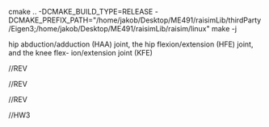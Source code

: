 cmake .. -DCMAKE_BUILD_TYPE=RELEASE -DCMAKE_PREFIX_PATH="/home/jakob/Desktop/ME491/raisimLib/thirdParty/Eigen3;/home/jakob/Desktop/ME491/raisimLib/raisim/linux"
make -j

 hip abduction/adduction (HAA) joint, the hip flexion/extension (HFE) joint, and the knee flex- ion/extension joint (KFE)


<!-- base link -->
<link name="base">

<!-- joint base HAA -->
<joint name="base_LH_HAA" type="fixed">
    <parent link="base"/>
    <child link="LH_HAA"/>
    <origin rpy="-2.61799387799 0 -3.14159265359" xyz="-0.2999 0.104 0.0"/>
</joint>

//REV
<!-- joint Drive output -->
<joint name="LH_HAA" type="revolute">
    <parent link="LH_HAA"/>
    <child link="LH_HIP"/>
    <origin rpy="0 0 0" xyz="0 0 0"/>
    <axis xyz="-1 0 0"/>
    <limit effort="80.0" lower="-0.72" upper="0.49" velocity="7.5"/>
    <dynamics damping="0.0" friction="0.0"/>
</joint>

<!-- joint HAA hip -->
<joint name="LH_HIP_LH_hip_fixed" type="fixed">
    <parent link="LH_HIP"/>
    <child link="LH_hip_fixed"/>
    <origin rpy="-2.61799387799 0 -3.14159265359" xyz="0 0 0"/>
</joint>

<!-- joint hip HFE -->
<joint name="LH_hip_fixed_LH_HFE" type="fixed">
    <parent link="LH_hip_fixed"/>
    <child link="LH_HFE"/>
    <origin rpy="0 0 1.57079632679" xyz="-0.0599 0.08381 0.0"/>
</joint>

//REV
<!-- joint Drive output -->
<joint name="LH_HFE" type="revolute">
    <parent link="LH_HFE"/>
    <child link="LH_THIGH"/>
    <origin rpy="0 0 0" xyz="0 0 0"/>
    <axis xyz="1 0 0"/>
    <limit effort="80.0" lower="-9.42477796077" upper="9.42477796077" velocity="7.5"/>
    <dynamics damping="0.0" friction="0.0"/>
</joint>

<!-- joint HFE thigh -->
<joint name="LH_THIGH_LH_thigh_fixed" type="fixed">
    <parent link="LH_THIGH"/>
    <child link="LH_thigh_fixed"/>
    <origin rpy="0 0 -1.57079632679" xyz="0 0 0"/>
</joint>

<!-- joint thigh KFE -->
<joint name="LH_thigh_fixed_LH_KFE" type="fixed">
    <parent link="LH_thigh_fixed"/>
    <child link="LH_KFE"/>
    <origin rpy="0 0 1.57079632679" xyz="-0.0 0.1003 -0.285"/>
</joint>

//REV
<!-- joint Drive output -->
<joint name="LH_KFE" type="revolute">
    <parent link="LH_KFE"/>
    <child link="LH_SHANK"/>
    <origin rpy="0 0 0" xyz="0 0 0"/>
    <axis xyz="1 0 0"/>
    <limit effort="80.0" lower="-9.42477796077" upper="9.42477796077" velocity="7.5"/>
    <dynamics damping="0.0" friction="0.0"/>
</joint>

<!-- joint KFE shank -->
<joint name="LH_shank_LH_shank_fixed" type="fixed">
    <parent link="LH_SHANK"/>
    <child link="LH_shank_fixed"/>
    <origin rpy="0 0 -1.57079632679" xyz="0 0 0"/>
</joint>

<!-- joint shank foot -->
<joint name="LH_shank_fixed_LH_FOOT" type="fixed">
    <parent link="LH_shank_fixed"/>
    <child link="LH_FOOT"/>
    <origin rpy="0 0 0" xyz="-0.08795 0.01305 -0.33797"/>
</joint>





//HW3

<robot name="anymal">
    <!-- Base link -->
    <link name="base">
    <!-- Fixed joint to add dummy inertia link -->
    <joint name="base_to_base_inertia" type="fixed">
        <parent link="base"/>
        <child link="base_inertia"/>
        <origin rpy="0 0 0" xyz="0 0 0"/>
    </joint>
    <!-- Dummy inertia link, because KDL cannot have inertia on the base link -->
    <link name="base_inertia">
        <inertial>
            <origin rpy="0 0 0" xyz="-0.018 -0.002 0.024"/>
            <mass value="6.222"/>
            <inertia ixx="0.017938806" ixy="0.00387963" ixz="0.001500772" iyy="0.370887745" iyz="6.8963e-05" izz="0.372497653"/>
        </inertial>
    </link>
    <!-- Fixed joint base topshell -->
    <joint name="base_top_shell" type="fixed">
        <parent link="base"/>
        <child link="top_shell"/>
        <origin rpy="0 0 0" xyz="0 0 0"/>
    </joint>
    <!-- Top shell link -->
    <link name="top_shell">
        <inertial>
            <origin rpy="0 0 0" xyz="-0.00777 -0.00013 0.06523"/>
            <mass value="0.534"/>
            <inertia ixx="0.00664789486" ixy="1.247923e-05" ixz="0.00053990097" iyy="0.02587392411" iyz="3.7614e-07" izz="0.03152303792"/>
        </inertial>
    </link>
    <!-- Fixed joint base topshell -->
    <joint name="base_bottom_shell" type="fixed">
        <parent link="base"/>
        <child link="bottom_shell"/>
        <origin rpy="0 0 0" xyz="0 0 0"/>
    </joint>
    <!-- Bottom shell link -->
    <link name="bottom_shell">
        <inertial>
            <origin rpy="0 0 0" xyz="-0.00333 1e-05 -0.07705"/>
            <mass value="1.15"/>
            <inertia ixx="0.00927353677" ixy="5.41222e-06" ixz="9.039821e-05" iyy="0.06134388239" iyz="2.3042e-07" izz="0.06853531465"/>
        </inertial>
    </link>
    <!-- Fixed joint base remote -->
    <joint name="base_remote" type="fixed">
        <parent link="base"/>
        <child link="remote"/>
        <origin rpy="0 0 0" xyz="0 0 0"/>
    </joint>
    <!-- Remote link -->
    <link name="remote">
        <inertial>
            <origin rpy="0 0 0" xyz="-0.171 0.002 0.096"/>
            <mass value="0.3262"/>
            <inertia ixx="0.000528486" ixy="4.547e-05" ixz="1.10327e-05" iyy="0.001165035" iyz="7.4e-07" izz="0.00124026"/>
        </inertial>
    </link>
    <!-- Fixed joint base handle -->
    <joint name="base_handle" type="fixed">
        <parent link="base"/>
        <child link="handle"/>
        <origin rpy="0 0 0" xyz="0 0 0"/>
    </joint>
    <!-- Handle link -->
    <link name="handle">
        <inertial>
            <origin rpy="0 0 0" xyz="0.37801 0.0 0.1372"/>
            <mass value="0.314"/>
            <inertia ixx="0.001525739" ixy="0.0" ixz="6.272e-05" iyy="0.00071584" iyz="1e-09" izz="0.001164779"/>
        </inertial>
    </link>
    <!-- Fixed joint base face -->
    <joint name="base_face_front" type="fixed">
        <parent link="base"/>
        <child link="face_front"/>
        <origin rpy="0 0 -0.0" xyz="0.4145 0 0"/>
    </joint>
    <!-- Shell link -->
    <link name="face_front">
        <inertial>
            <origin rpy="0 0 0" xyz="0.042 -0.001 0.004"/>
            <mass value="0.73"/>
            <inertia ixx="0.005238611" ixy="1.7609e-05" ixz="7.2167e-05" iyy="0.002643098" iyz="1.9548e-05" izz="0.004325938"/>
        </inertial>
    </link>
    <!-- Camera joint -->
    <!-- Is located between the two back screw holes at ground level. -->
    <joint name="face_front_to_depth_camera_front_camera" type="fixed">
        <parent link="face_front"/>
        <child link="depth_camera_front_camera"/>
        <origin rpy="0.0 0.523598775598 0" xyz="0.04715 0.0 -0.0292"/>
    </joint>
    <!-- Camera link -->
    <link name="depth_camera_front_camera">
        <inertial>
            <origin rpy="0 0 0" xyz="-0.021 -0.002 0.025"/>
            <mass value="0.16043"/>
            <inertia ixx="0.000637051" ixy="0.000484569" ixz="0.000424211" iyy="0.000929402" iyz="5.138e-06" izz="0.000484569"/>
        </inertial>
    </link>
    <!-- Camera parent joint -->
    <!-- Frame lies on the left ir camera according to any_realsense2_camera urdf. -->
    <joint name="depth_camera_front_camera_to_camera_parent" type="fixed">
        <parent link="depth_camera_front_camera"/>
        <child link="depth_camera_front_camera_parent"/>
        <origin rpy="0.0 0.0 0.0" xyz="0.0255 0.0175 0.0"/>
    </joint>
    <!-- Camera parent link -->
    <link name="depth_camera_front_camera_parent"/>
    <!-- Depth optical frame joint -->
    <joint name="depth_camera_front_camera_parent_to_depth_optical_frame" type="fixed">
        <parent link="depth_camera_front_camera_parent"/>
        <child link="depth_camera_front_depth_optical_frame"/>
        <origin rpy="-1.57079632679 0.0 -1.57079632679" xyz="0.0 0.0 0.0"/>
    </joint>
    <!-- Depth optical frame link -->
    <link name="depth_camera_front_depth_optical_frame"/>
    <!-- Camera color frame joint -->
    <joint name="depth_camera_front_camera_parent_to_color_frame" type="fixed">
        <parent link="depth_camera_front_camera_parent"/>
        <child link="depth_camera_front_color_frame"/>
        <origin rpy="0 0 0" xyz="0 0.015 0"/>
    </joint>
    <!-- Camera color frame link -->
    <link name="depth_camera_front_color_frame"/>
    <!-- Camera color optical joint -->
    <joint name="depth_camera_front_color_frame_to_color_optical_frame" type="fixed">
        <parent link="depth_camera_front_color_frame"/>
        <child link="depth_camera_front_color_optical_frame"/>
        <origin rpy="-1.57079632679 0.0 -1.57079632679" xyz="0.0 0.0 0.0"/>
    </joint>
    <!-- Camera color optical link -->
    <link name="depth_camera_front_color_optical_frame"/>
    <!-- Camera joint -->
    <!-- Is located in the center of the mounting points. -->
    <joint name="face_front_to_wide_angle_camera_front_camera" type="fixed">
        <parent link="face_front"/>
        <child link="wide_angle_camera_front_camera"/>
        <origin rpy="0 0 0" xyz="0.09850 0.0 0.01497"/>
    </joint>
    <!-- Camera link -->
    <link name="wide_angle_camera_front_camera">
        <inertial>
            <origin rpy="0 0 0" xyz="-0.053 -0.001 0.025"/>
            <mass value="0.287"/>
            <inertia ixx="0.000559232" ixy="1.6875e-05" ixz="0.000423761" iyy="0.000946504" iyz="1.3234e-07" izz="0.000493052"/>
        </inertial>
    </link>
    <!-- Camera parent joint -->
    <joint name="wide_angle_camera_front_camera_to_camera_parent" type="fixed">
        <parent link="wide_angle_camera_front_camera"/>
        <child link="wide_angle_camera_front_camera_parent"/>
        <origin rpy="-1.57079632679 0.0 -1.57079632679" xyz="0.0 0.0 0.0"/>
    </joint>
    <!-- Camera parent link -->
    <link name="wide_angle_camera_front_camera_parent"/>
    <!-- Fixed joint base face -->
    <joint name="base_face_rear" type="fixed">
        <parent link="base"/>
        <child link="face_rear"/>
        <origin rpy="0 0 3.14159265359" xyz="-0.4145 0 0"/>
    </joint>
    <!-- Shell link -->
    <link name="face_rear">
        <inertial>
            <origin rpy="0 0 0" xyz="0.042 -0.001 0.004"/>
            <mass value="0.73"/>
            <inertia ixx="0.005238611" ixy="1.7609e-05" ixz="7.2167e-05" iyy="0.002643098" iyz="1.9548e-05" izz="0.004325938"/>
        </inertial>
    </link>
    <!-- Camera joint -->
    <!-- Is located between the two back screw holes at ground level. -->
    <joint name="face_rear_to_depth_camera_rear_camera" type="fixed">
        <parent link="face_rear"/>
        <child link="depth_camera_rear_camera"/>
        <origin rpy="0.0 0.523598775598 0" xyz="0.04715 0.0 -0.0292"/>
    </joint>
    <!-- Camera link -->
    <link name="depth_camera_rear_camera">
        <inertial>
            <origin rpy="0 0 0" xyz="-0.021 -0.002 0.025"/>
            <mass value="0.16043"/>
            <inertia ixx="0.000637051" ixy="0.000484569" ixz="0.000424211" iyy="0.000929402" iyz="5.138e-06" izz="0.000484569"/>
        </inertial>
    </link>
    <!-- Camera parent joint -->
    <!-- Frame lies on the left ir camera according to any_realsense2_camera urdf. -->
    <joint name="depth_camera_rear_camera_to_camera_parent" type="fixed">
        <parent link="depth_camera_rear_camera"/>
        <child link="depth_camera_rear_camera_parent"/>
        <origin rpy="0.0 0.0 0.0" xyz="0.0255 0.0175 0.0"/>
    </joint>
    <!-- Camera parent link -->
    <link name="depth_camera_rear_camera_parent"/>
    <!-- Depth optical frame joint -->
    <joint name="depth_camera_rear_camera_parent_to_depth_optical_frame" type="fixed">
        <parent link="depth_camera_rear_camera_parent"/>
        <child link="depth_camera_rear_depth_optical_frame"/>
        <origin rpy="-1.57079632679 0.0 -1.57079632679" xyz="0.0 0.0 0.0"/>
    </joint>
    <!-- Depth optical frame link -->
    <link name="depth_camera_rear_depth_optical_frame"/>
    <!-- Camera color frame joint -->
    <joint name="depth_camera_rear_camera_parent_to_color_frame" type="fixed">
        <parent link="depth_camera_rear_camera_parent"/>
        <child link="depth_camera_rear_color_frame"/>
        <origin rpy="0 0 0" xyz="0 0.015 0"/>
    </joint>
    <!-- Camera color frame link -->
    <link name="depth_camera_rear_color_frame"/>
    <!-- Camera color optical joint -->
    <joint name="depth_camera_rear_color_frame_to_color_optical_frame" type="fixed">
        <parent link="depth_camera_rear_color_frame"/>
        <child link="depth_camera_rear_color_optical_frame"/>
        <origin rpy="-1.57079632679 0.0 -1.57079632679" xyz="0.0 0.0 0.0"/>
    </joint>
    <!-- Camera color optical link -->
    <link name="depth_camera_rear_color_optical_frame"/>
    <!-- Camera joint -->
    <!-- Is located in the center of the mounting points. -->
    <joint name="face_rear_to_wide_angle_camera_rear_camera" type="fixed">
        <parent link="face_rear"/>
        <child link="wide_angle_camera_rear_camera"/>
        <origin rpy="0 0 0" xyz="0.09850 0.0 0.01497"/>
    </joint>
    <!-- Camera link -->
    <link name="wide_angle_camera_rear_camera">
        <inertial>
            <origin rpy="0 0 0" xyz="-0.053 -0.001 0.025"/>
            <mass value="0.287"/>
            <inertia ixx="0.000559232" ixy="1.6875e-05" ixz="0.000423761" iyy="0.000946504" iyz="1.3234e-07" izz="0.000493052"/>
        </inertial>
    </link>
    <!-- Camera parent joint -->
    <joint name="wide_angle_camera_rear_camera_to_camera_parent" type="fixed">
        <parent link="wide_angle_camera_rear_camera"/>
        <child link="wide_angle_camera_rear_camera_parent"/>
        <origin rpy="-1.57079632679 0.0 -1.57079632679" xyz="0.0 0.0 0.0"/>
    </joint>
    <!-- Camera parent link -->
    <link name="wide_angle_camera_rear_camera_parent"/>
    <!-- Fixed joint base battery -->
    <joint name="base_battery" type="fixed">
        <parent link="base"/>
        <child link="battery"/>
        <origin rpy="0 0 0" xyz="0 0 0"/>
    </joint>
    <!-- Shell link -->
    <link name="battery">
        <inertial>
            <origin rpy="0 0 0" xyz="-0.00067 -0.00023 -0.03362"/>
            <mass value="5.53425"/>
            <inertia ixx="0.00749474794" ixy="0.00016686282" ixz="7.82763e-05" iyy="0.0722338913" iyz="1.42902e-06" izz="0.07482717535"/>
        </inertial>
    </link>
    <!-- Fixed joint to add docking  -->
    <joint name="base_to_docking_hatch_cover" type="fixed">
        <parent link="base"/>
        <child link="docking_hatch_cover"/>
        <origin rpy="0 0 0" xyz="0.343 0.0 -0.07"/>
    </joint>
    <!-- Hatch cover link -->
    <link name="docking_hatch_cover">
        <!--  TODO(fgiraldez): add visual    -->
        <inertial>
            <origin rpy="0 0 0" xyz="-0.003 0.0 0.005"/>
            <mass value="0.065"/>
            <inertia ixx="0.00063283" ixy="0.0" ixz="3.45e-07" iyy="0.00110971" iyz="0.0" izz="0.00171883"/>
        </inertial>
    </link>
    <link name="imu_link">
        <inertial>
            <mass value="0.01"/>
            <origin xyz="0 0 0"/>
            <inertia ixx="5.63333333333e-07" ixy="0.0" ixz="0.0" iyy="9.6e-07" iyz="0.0" izz="5.63333333333e-07"/>
        </inertial>
    </link>
    <joint name="imu_joint" type="fixed">
        <parent link="base"/>
        <child link="imu_link"/>
        <origin rpy="0.0 0.0 1.57079632679" xyz="0.2488 0.00835 0.04628"/>
    </joint>
    <!-- Camera joint -->
    <!-- Is located between the two back screw holes at ground level. -->
    <joint name="base_to_depth_camera_left_camera" type="fixed">
        <parent link="base"/>
        <child link="depth_camera_left_camera"/>
        <origin rpy="0.0 0.523598775598 1.57079632679" xyz="0.0 0.07646 0.02905"/>
    </joint>
    <!-- Camera link -->
    <link name="depth_camera_left_camera">
        <inertial>
            <origin rpy="0 0 0" xyz="-0.021 -0.002 0.025"/>
            <mass value="0.16043"/>
            <inertia ixx="0.000637051" ixy="0.000484569" ixz="0.000424211" iyy="0.000929402" iyz="5.138e-06" izz="0.000484569"/>
        </inertial>
    </link>
    <!-- Camera parent joint -->
    <!-- Frame lies on the left ir camera according to any_realsense2_camera urdf. -->
    <joint name="depth_camera_left_camera_to_camera_parent" type="fixed">
        <parent link="depth_camera_left_camera"/>
        <child link="depth_camera_left_camera_parent"/>
        <origin rpy="0.0 0.0 0.0" xyz="0.0255 0.0175 0.0"/>
    </joint>
    <!-- Camera parent link -->
    <link name="depth_camera_left_camera_parent"/>
    <!-- Depth optical frame joint -->
    <joint name="depth_camera_left_camera_parent_to_depth_optical_frame" type="fixed">
        <parent link="depth_camera_left_camera_parent"/>
        <child link="depth_camera_left_depth_optical_frame"/>
        <origin rpy="-1.57079632679 0.0 -1.57079632679" xyz="0.0 0.0 0.0"/>
    </joint>
    <!-- Depth optical frame link -->
    <link name="depth_camera_left_depth_optical_frame"/>
    <!-- Camera color frame joint -->
    <joint name="depth_camera_left_camera_parent_to_color_frame" type="fixed">
        <parent link="depth_camera_left_camera_parent"/>
        <child link="depth_camera_left_color_frame"/>
        <origin rpy="0 0 0" xyz="0 0.015 0"/>
    </joint>
    <!-- Camera color frame link -->
    <link name="depth_camera_left_color_frame"/>
    <!-- Camera color optical joint -->
    <joint name="depth_camera_left_color_frame_to_color_optical_frame" type="fixed">
        <parent link="depth_camera_left_color_frame"/>
        <child link="depth_camera_left_color_optical_frame"/>
        <origin rpy="-1.57079632679 0.0 -1.57079632679" xyz="0.0 0.0 0.0"/>
    </joint>
    <!-- Camera color optical link -->
    <link name="depth_camera_left_color_optical_frame"/>
    <!-- Camera joint -->
    <!-- Is located between the two back screw holes at ground level. -->
    <joint name="base_to_depth_camera_right_camera" type="fixed">
        <parent link="base"/>
        <child link="depth_camera_right_camera"/>
        <origin rpy="0.0 0.523598775598 -1.57079632679" xyz="0.0 -0.07646 0.02905"/>
    </joint>
    <!-- Camera link -->
    <link name="depth_camera_right_camera">
        <inertial>
            <origin rpy="0 0 0" xyz="-0.021 -0.002 0.025"/>
            <mass value="0.16043"/>
            <inertia ixx="0.000637051" ixy="0.000484569" ixz="0.000424211" iyy="0.000929402" iyz="5.138e-06" izz="0.000484569"/>
        </inertial>
    </link>
    <!-- Camera parent joint -->
    <!-- Frame lies on the left ir camera according to any_realsense2_camera urdf. -->
    <joint name="depth_camera_right_camera_to_camera_parent" type="fixed">
        <parent link="depth_camera_right_camera"/>
        <child link="depth_camera_right_camera_parent"/>
        <origin rpy="0.0 0.0 0.0" xyz="0.0255 0.0175 0.0"/>
    </joint>
    <!-- Camera parent link -->
    <link name="depth_camera_right_camera_parent"/>
    <!-- Depth optical frame joint -->
    <joint name="depth_camera_right_camera_parent_to_depth_optical_frame" type="fixed">
        <parent link="depth_camera_right_camera_parent"/>
        <child link="depth_camera_right_depth_optical_frame"/>
        <origin rpy="-1.57079632679 0.0 -1.57079632679" xyz="0.0 0.0 0.0"/>
    </joint>
    <!-- Depth optical frame link -->
    <link name="depth_camera_right_depth_optical_frame"/>
    <!-- Camera color frame joint -->
    <joint name="depth_camera_right_camera_parent_to_color_frame" type="fixed">
        <parent link="depth_camera_right_camera_parent"/>
        <child link="depth_camera_right_color_frame"/>
        <origin rpy="0 0 0" xyz="0 0.015 0"/>
    </joint>
    <!-- Camera color frame link -->
    <link name="depth_camera_right_color_frame"/>
    <!-- Camera color optical joint -->
    <joint name="depth_camera_right_color_frame_to_color_optical_frame" type="fixed">
        <parent link="depth_camera_right_color_frame"/>
        <child link="depth_camera_right_color_optical_frame"/>
        <origin rpy="-1.57079632679 0.0 -1.57079632679" xyz="0.0 0.0 0.0"/>
    </joint>
    <!-- Camera color optical link -->
    <link name="depth_camera_right_color_optical_frame"/>
    <!-- parent to cage joint, located between mounting plate on trunk and the cage -->
    <joint name="base_to_lidar_cage" type="fixed">
        <parent link="base"/>
        <child link="lidar_cage"/>
        <origin rpy="0 0 0" xyz="-0.364 0.0 0.0735"/>
    </joint>
    <!-- Velodyne cage link -->
    <link name="lidar_cage">
        <inertial>
            <origin rpy="0.0 0.0 0.0" xyz="0.002 0.0 0.099"/>
            <mass value="0.545"/>
            <inertia ixx="0.003156254" ixy="0.0" ixz="1.0992e-05" iyy="0.002357216" iyz="0.0" izz="0.001326455"/>
        </inertial>
    </link>
    <!-- parent to sensor joint -->
    <joint name="lidar_cage_to_lidar" type="fixed">
        <parent link="lidar_cage"/>
        <child link="lidar"/>
        <origin rpy="0.0 0.0 -1.57079632679" xyz="0.0 0.0 0.0687"/>
    </joint>
    <!-- Velodyne sensor link -->
    <link name="lidar">
        <inertial>
            <origin rpy="0.0 0.0 0.0" xyz="-0.012 0.001 -0.008"/>
            <mass value="0.695"/>
            <inertia ixx="0.000846765" ixy="6.9565e-05" ixz="0.00027111" iyy="0.001367583" iyz="5.8984e-05" izz="0.001363673"/>
        </inertial>
    </link>
    <!-- joint base HAA -->
    <joint name="base_LF_HAA" type="fixed">
        <parent link="base"/>
        <child link="LF_HAA"/>
        <origin rpy="2.61799387799 0 0.0" xyz="0.2999 0.104 0.0"/>
    </joint>
    <!-- Drive link -->
    <link name="LF_HAA">
        <inertial>
            <origin rpy="0 0 0" xyz="-0.063 7e-05 0.00046"/>
            <mass value="2.04"/>
            <inertia ixx="0.001053013" ixy="4.527e-05" ixz="8.855e-05" iyy="0.001805509" iyz="9.909e-05" izz="0.001765827"/>
        </inertial>
    </link>
    <!-- joint Drive output -->
    <joint name="LF_HAA" type="revolute">
        <parent link="LF_HAA"/>
        <child link="LF_HIP"/>
        <origin rpy="0 0 0" xyz="0 0 0"/>
        <axis xyz="1 0 0"/>
    </joint>
    <!-- Drive output link -->
    <link name="LF_HIP">
        <inertial>
            <origin rpy="0 0 0" xyz="0 0 0"/>
            <mass value="0.001"/>
            <inertia ixx="0.000001" ixy="0.0" ixz="0.0" iyy="0.000001" iyz="0.0" izz="0.000001"/>
        </inertial>
    </link>
    <!-- joint HAA hip -->
    <joint name="LF_HIP_LF_hip_fixed" type="fixed">
        <parent link="LF_HIP"/>
        <child link="LF_hip_fixed"/>
        <origin rpy="-2.61799387799 0 0.0" xyz="0 0 0"/>
    </joint>
    <!-- Hip link -->
    <link name="LF_hip_fixed">
        <inertial>
            <origin rpy="0 0 0" xyz="0.048 0.008 -0.003"/>
            <mass value="0.74"/>
            <inertia ixx="0.001393106" ixy="8.4012e-05" ixz="2.3378e-05" iyy="0.003798579" iyz="7.1319e-05" izz="0.003897509"/>
        </inertial>
    </link>
    <!-- joint hip HFE -->
    <joint name="LF_hip_fixed_LF_HFE" type="fixed">
        <parent link="LF_hip_fixed"/>
        <child link="LF_HFE"/>
        <origin rpy="0 0 1.57079632679" xyz="0.0599 0.08381 0.0"/>
    </joint>
    <!-- Drive link -->
    <link name="LF_HFE">
        <inertial>
            <origin rpy="0 0 0" xyz="-0.063 7e-05 0.00046"/>
            <mass value="2.04"/>
            <inertia ixx="0.001053013" ixy="4.527e-05" ixz="8.855e-05" iyy="0.001805509" iyz="9.909e-05" izz="0.001765827"/>
        </inertial>
    </link>
    <!-- joint Drive output -->
    <joint name="LF_HFE" type="revolute">
        <parent link="LF_HFE"/>
        <child link="LF_THIGH"/>
        <origin rpy="0 0 0" xyz="0 0 0"/>
        <axis xyz="1 0 0"/>
    </joint>
    <!-- Drive output link -->
    <link name="LF_THIGH">
        <inertial>
            <origin rpy="0 0 0" xyz="0 0 0"/>
            <mass value="0.001"/>
            <inertia ixx="0.000001" ixy="0.0" ixz="0.0" iyy="0.000001" iyz="0.0" izz="0.000001"/>
        </inertial>
    </link>
    <!-- joint HFE thigh -->
    <joint name="LF_THIGH_LF_thigh_fixed" type="fixed">
        <parent link="LF_THIGH"/>
        <child link="LF_thigh_fixed"/>
        <origin rpy="0 0 -1.57079632679" xyz="0 0 0"/>
    </joint>
    <!-- Thigh link -->
    <link name="LF_thigh_fixed">
        <inertial>
            <origin rpy="0 0 0" xyz="0.0 0.018 -0.169"/>
            <mass value="1.03"/>
            <inertia ixx="0.018644469" ixy="5.2e-08" ixz="1.0157e-05" iyy="0.019312599" iyz="0.002520077" izz="0.002838361"/>
        </inertial>
    </link>
    <!-- joint thigh KFE -->
    <joint name="LF_thigh_fixed_LF_KFE" type="fixed">
        <parent link="LF_thigh_fixed"/>
        <child link="LF_KFE"/>
        <origin rpy="0 0 1.57079632679" xyz="0.0 0.1003 -0.285"/>
    </joint>
    <!-- Drive link -->
    <link name="LF_KFE">
        <inertial>
            <origin rpy="0 0 0" xyz="-0.063 7e-05 0.00046"/>
            <mass value="2.04"/>
            <inertia ixx="0.001053013" ixy="4.527e-05" ixz="8.855e-05" iyy="0.001805509" iyz="9.909e-05" izz="0.001765827"/>
        </inertial>
    </link>
    <!-- joint Drive output -->
    <joint name="LF_KFE" type="revolute">
        <parent link="LF_KFE"/>
        <child link="LF_SHANK"/>
        <origin rpy="0 0 0" xyz="0 0 0"/>
        <axis xyz="1 0 0"/>
    </joint>
    <!-- Drive output link -->
    <link name="LF_SHANK">
        <inertial>
            <origin rpy="0 0 0" xyz="0 0 0"/>
            <mass value="0.001"/>
            <inertia ixx="0.000001" ixy="0.0" ixz="0.0" iyy="0.000001" iyz="0.0" izz="0.000001"/>
        </inertial>
    </link>
    <!-- joint KFE shank -->
    <joint name="LF_shank_LF_shank_fixed" type="fixed">
        <parent link="LF_SHANK"/>
        <child link="LF_shank_fixed"/>
        <origin rpy="0 0 -1.57079632679" xyz="0 0 0"/>
    </joint>
    <!-- Shank link -->
    <link name="LF_shank_fixed">
        <inertial>
            <origin rpy="0 0 0" xyz="0.03463 0.00688 0.00098"/>
            <mass value="0.33742"/>
            <inertia ixx="0.00032748005" ixy="2.142561e-05" ixz="1.33942e-05" iyy="0.00110974122" iyz="7.601e-08" izz="0.00089388521"/>
        </inertial>
    </link>
    <!-- Leg configurations: xx (knees bent inwards), xo (knees bent backwards) -->
    <!-- joint shank foot -->
    <joint name="LF_shank_fixed_LF_FOOT" type="fixed">
        <parent link="LF_shank_fixed"/>
        <child link="LF_FOOT"/>
        <origin rpy="0 0 0" xyz="0.08795 0.01305 -0.33797"/>
    </joint>
    <!-- Foot link -->
    <link name="LF_FOOT">
        <inertial>
            <origin rpy="0 0 0" xyz="0.00948 -0.00948 0.1468"/>
            <mass value="0.25"/>
            <inertia ixx="0.00317174097" ixy="2.63048e-06" ixz="6.815581e-05" iyy="0.00317174092" iyz="6.815583e-05" izz="8.319196e-05"/>
        </inertial>
    </link>
    <!-- joint base HAA -->
    <joint name="base_RF_HAA" type="fixed">
        <parent link="base"/>
        <child link="RF_HAA"/>
        <origin rpy="-2.61799387799 0 0.0" xyz="0.2999 -0.104 0.0"/>
    </joint>
    <!-- Drive link -->
    <link name="RF_HAA">
        <inertial>
            <origin rpy="0 0 0" xyz="-0.063 7e-05 0.00046"/>
            <mass value="2.04"/>
            <inertia ixx="0.001053013" ixy="4.527e-05" ixz="8.855e-05" iyy="0.001805509" iyz="9.909e-05" izz="0.001765827"/>
        </inertial>
    </link>
    <!-- joint Drive output -->
    <joint name="RF_HAA" type="revolute">
        <parent link="RF_HAA"/>
        <child link="RF_HIP"/>
        <origin rpy="0 0 0" xyz="0 0 0"/>
        <axis xyz="1 0 0"/>
    </joint>
    <!-- Drive output link -->
    <link name="RF_HIP">
        <inertial>
            <origin rpy="0 0 0" xyz="0 0 0"/>
            <mass value="0.001"/>
            <inertia ixx="0.000001" ixy="0.0" ixz="0.0" iyy="0.000001" iyz="0.0" izz="0.000001"/>
        </inertial>
    </link>
    <!-- joint HAA hip -->
    <joint name="RF_HIP_RF_hip_fixed" type="fixed">
        <parent link="RF_HIP"/>
        <child link="RF_hip_fixed"/>
        <origin rpy="2.61799387799 0 0.0" xyz="0 0 0"/>
    </joint>
    <!-- Hip link -->
    <link name="RF_hip_fixed">
        <inertial>
            <origin rpy="0 0 0" xyz="0.048 -0.008 -0.003"/>
            <mass value="0.74"/>
            <inertia ixx="0.001393106" ixy="-8.4012e-05" ixz="2.3378e-05" iyy="0.003798579" iyz="-7.1319e-05" izz="0.003897509"/>
        </inertial>
    </link>
    <!-- joint hip HFE -->
    <joint name="RF_hip_fixed_RF_HFE" type="fixed">
        <parent link="RF_hip_fixed"/>
        <child link="RF_HFE"/>
        <origin rpy="0 0 -1.57079632679" xyz="0.0599 -0.08381 0.0"/>
    </joint>
    <!-- Drive link -->
    <link name="RF_HFE">
        <inertial>
            <origin rpy="0 0 0" xyz="-0.063 7e-05 0.00046"/>
            <mass value="2.04"/>
            <inertia ixx="0.001053013" ixy="4.527e-05" ixz="8.855e-05" iyy="0.001805509" iyz="9.909e-05" izz="0.001765827"/>
        </inertial>
    </link>
    <!-- joint Drive output -->
    <joint name="RF_HFE" type="revolute">
        <parent link="RF_HFE"/>
        <child link="RF_THIGH"/>
        <origin rpy="0 0 0" xyz="0 0 0"/>
        <axis xyz="-1 0 0"/>
    </joint>
    <!-- Drive output link -->
    <link name="RF_THIGH">
        <inertial>
            <origin rpy="0 0 0" xyz="0 0 0"/>
            <mass value="0.001"/>
            <inertia ixx="0.000001" ixy="0.0" ixz="0.0" iyy="0.000001" iyz="0.0" izz="0.000001"/>
        </inertial>
    </link>
    <!-- joint HFE thigh -->
    <joint name="RF_THIGH_RF_thigh_fixed" type="fixed">
        <parent link="RF_THIGH"/>
        <child link="RF_thigh_fixed"/>
        <origin rpy="0 0 1.57079632679" xyz="0 0 0"/>
    </joint>
    <!-- Thigh link -->
    <link name="RF_thigh_fixed">
        <inertial>
            <origin rpy="0 0 0" xyz="0.0 -0.018 -0.169"/>
            <mass value="1.03"/>
            <inertia ixx="0.018644469" ixy="-5.2e-08" ixz="1.0157e-05" iyy="0.019312599" iyz="-0.002520077" izz="0.002838361"/>
        </inertial>
    </link>
    <!-- joint thigh KFE -->
    <joint name="RF_thigh_fixed_RF_KFE" type="fixed">
        <parent link="RF_thigh_fixed"/>
        <child link="RF_KFE"/>
        <origin rpy="0 0 -1.57079632679" xyz="0.0 -0.1003 -0.285"/>
    </joint>
    <!-- Drive link -->
    <link name="RF_KFE">
        <inertial>
            <origin rpy="0 0 0" xyz="-0.063 7e-05 0.00046"/>
            <mass value="2.04"/>
            <inertia ixx="0.001053013" ixy="4.527e-05" ixz="8.855e-05" iyy="0.001805509" iyz="9.909e-05" izz="0.001765827"/>
        </inertial>
    </link>
    <!-- joint Drive output -->
    <joint name="RF_KFE" type="revolute">
        <parent link="RF_KFE"/>
        <child link="RF_SHANK"/>
        <origin rpy="0 0 0" xyz="0 0 0"/>
        <axis xyz="-1 0 0"/>
    </joint>
    <!-- Drive output link -->
    <link name="RF_SHANK">
        <inertial>
            <origin rpy="0 0 0" xyz="0 0 0"/>
            <mass value="0.001"/>
            <inertia ixx="0.000001" ixy="0.0" ixz="0.0" iyy="0.000001" iyz="0.0" izz="0.000001"/>
        </inertial>
    </link>
    <!-- joint KFE shank -->
    <joint name="RF_shank_RF_shank_fixed" type="fixed">
        <parent link="RF_SHANK"/>
        <child link="RF_shank_fixed"/>
        <origin rpy="0 0 1.57079632679" xyz="0 0 0"/>
    </joint>
    <!-- Shank link -->
    <link name="RF_shank_fixed">
        <inertial>
            <origin rpy="0 0 0" xyz="0.03463 -0.00688 0.00098"/>
            <mass value="0.33742"/>
            <inertia ixx="0.00032748005" ixy="-2.142561e-05" ixz="1.33942e-05" iyy="0.00110974122" iyz="-7.601e-08" izz="0.00089388521"/>
        </inertial>
    </link>
    <!-- Leg configurations: xx (knees bent inwards), xo (knees bent backwards) -->
    <!-- joint shank foot -->
    <joint name="RF_shank_fixed_RF_FOOT" type="fixed">
        <parent link="RF_shank_fixed"/>
        <child link="RF_FOOT"/>
        <origin rpy="0 0 0" xyz="0.08795 -0.01305 -0.33797"/>
    </joint>
    <!-- Foot link -->
    <link name="RF_FOOT">
        <inertial>
            <origin rpy="0 0 0" xyz="0.00948 0.00948 0.1468"/>
            <mass value="0.25"/>
            <inertia ixx="0.00317174097" ixy="-2.63048e-06" ixz="6.815581e-05" iyy="0.00317174092" iyz="-6.815583e-05" izz="8.319196e-05"/>
        </inertial>
    </link>
    <!-- joint base HAA -->
    <joint name="base_LH_HAA" type="fixed">
        <parent link="base"/>
        <child link="LH_HAA"/>
        <origin rpy="-2.61799387799 0 -3.14159265359" xyz="-0.2999 0.104 0.0"/>
    </joint>
    <!-- Drive link -->
    <link name="LH_HAA">
        <inertial>
            <origin rpy="0 0 0" xyz="-0.063 7e-05 0.00046"/>
            <mass value="2.04"/>
            <inertia ixx="0.001053013" ixy="4.527e-05" ixz="8.855e-05" iyy="0.001805509" iyz="9.909e-05" izz="0.001765827"/>
        </inertial>
    </link>
    <!-- joint Drive output -->
    <joint name="LH_HAA" type="revolute">
        <parent link="LH_HAA"/>
        <child link="LH_HIP"/>
        <origin rpy="0 0 0" xyz="0 0 0"/>
        <axis xyz="-1 0 0"/>
    </joint>
    <!-- Drive output link -->
    <link name="LH_HIP">
        <inertial>
            <origin rpy="0 0 0" xyz="0 0 0"/>
            <mass value="0.001"/>
            <inertia ixx="0.000001" ixy="0.0" ixz="0.0" iyy="0.000001" iyz="0.0" izz="0.000001"/>
        </inertial>
    </link>
    <!-- joint HAA hip -->
    <joint name="LH_HIP_LH_hip_fixed" type="fixed">
        <parent link="LH_HIP"/>
        <child link="LH_hip_fixed"/>
        <origin rpy="-2.61799387799 0 -3.14159265359" xyz="0 0 0"/>
    </joint>
    <!-- Hip link -->
    <link name="LH_hip_fixed">
        <inertial>
            <origin rpy="0 0 0" xyz="-0.048 0.008 -0.003"/>
            <mass value="0.74"/>
            <inertia ixx="0.001393106" ixy="-8.4012e-05" ixz="-2.3378e-05" iyy="0.003798579" iyz="7.1319e-05" izz="0.003897509"/>
        </inertial>
    </link>
    <!-- joint hip HFE -->
    <joint name="LH_hip_fixed_LH_HFE" type="fixed">
        <parent link="LH_hip_fixed"/>
        <child link="LH_HFE"/>
        <origin rpy="0 0 1.57079632679" xyz="-0.0599 0.08381 0.0"/>
    </joint>
    <!-- Drive link -->
    <link name="LH_HFE">
        <inertial>
            <origin rpy="0 0 0" xyz="-0.063 7e-05 0.00046"/>
            <mass value="2.04"/>
            <inertia ixx="0.001053013" ixy="4.527e-05" ixz="8.855e-05" iyy="0.001805509" iyz="9.909e-05" izz="0.001765827"/>
        </inertial>
    </link>
    <!-- joint Drive output -->
    <joint name="LH_HFE" type="revolute">
        <parent link="LH_HFE"/>
        <child link="LH_THIGH"/>
        <origin rpy="0 0 0" xyz="0 0 0"/>
        <axis xyz="1 0 0"/>
    </joint>
    <!-- Drive output link -->
    <link name="LH_THIGH">
        <inertial>
            <origin rpy="0 0 0" xyz="0 0 0"/>
            <mass value="0.001"/>
            <inertia ixx="0.000001" ixy="0.0" ixz="0.0" iyy="0.000001" iyz="0.0" izz="0.000001"/>
        </inertial>
    </link>
    <!-- joint HFE thigh -->
    <joint name="LH_THIGH_LH_thigh_fixed" type="fixed">
        <parent link="LH_THIGH"/>
        <child link="LH_thigh_fixed"/>
        <origin rpy="0 0 -1.57079632679" xyz="0 0 0"/>
    </joint>
    <!-- Thigh link -->
    <link name="LH_thigh_fixed">
        <inertial>
            <origin rpy="0 0 0" xyz="-0.0 0.018 -0.169"/>
            <mass value="1.03"/>
            <inertia ixx="0.018644469" ixy="-5.2e-08" ixz="-1.0157e-05" iyy="0.019312599" iyz="0.002520077" izz="0.002838361"/>
        </inertial>
    </link>
    <!-- joint thigh KFE -->
    <joint name="LH_thigh_fixed_LH_KFE" type="fixed">
        <parent link="LH_thigh_fixed"/>
        <child link="LH_KFE"/>
        <origin rpy="0 0 1.57079632679" xyz="-0.0 0.1003 -0.285"/>
    </joint>
    <!-- Drive link -->
    <link name="LH_KFE">
        <inertial>
            <origin rpy="0 0 0" xyz="-0.063 7e-05 0.00046"/>
            <mass value="2.04"/>
            <inertia ixx="0.001053013" ixy="4.527e-05" ixz="8.855e-05" iyy="0.001805509" iyz="9.909e-05" izz="0.001765827"/>
        </inertial>
    </link>
    <!-- joint Drive output -->
    <joint name="LH_KFE" type="revolute">
        <parent link="LH_KFE"/>
        <child link="LH_SHANK"/>
        <origin rpy="0 0 0" xyz="0 0 0"/>
        <axis xyz="1 0 0"/>
    </joint>
    <!-- Drive output link -->
    <link name="LH_SHANK">
        <inertial>
            <origin rpy="0 0 0" xyz="0 0 0"/>
            <mass value="0.001"/>
            <inertia ixx="0.000001" ixy="0.0" ixz="0.0" iyy="0.000001" iyz="0.0" izz="0.000001"/>
        </inertial>
    </link>
    <!-- joint KFE shank -->
    <joint name="LH_shank_LH_shank_fixed" type="fixed">
        <parent link="LH_SHANK"/>
        <child link="LH_shank_fixed"/>
        <origin rpy="0 0 -1.57079632679" xyz="0 0 0"/>
    </joint>
    <!-- Shank link -->
    <link name="LH_shank_fixed">
        <inertial>
            <origin rpy="0 0 0" xyz="-0.03463 0.00688 0.00098"/>
            <mass value="0.33742"/>
            <inertia ixx="0.00032748005" ixy="-2.142561e-05" ixz="-1.33942e-05" iyy="0.00110974122" iyz="7.601e-08" izz="0.00089388521"/>
        </inertial>
    </link>
    <!-- Leg configurations: xx (knees bent inwards), xo (knees bent backwards) -->
    <!-- joint shank foot -->
    <joint name="LH_shank_fixed_LH_FOOT" type="fixed">
        <parent link="LH_shank_fixed"/>
        <child link="LH_FOOT"/>
        <origin rpy="0 0 0" xyz="-0.08795 0.01305 -0.33797"/>
    </joint>
    <!-- Foot link -->
    <link name="LH_FOOT">
        <inertial>
            <origin rpy="0 0 0" xyz="-0.00948 -0.00948 0.1468"/>
            <mass value="0.25"/>
            <inertia ixx="0.00317174097" ixy="-2.63048e-06" ixz="-6.815581e-05" iyy="0.00317174092" iyz="6.815583e-05" izz="8.319196e-05"/>
        </inertial>
    </link>
    <!-- joint base HAA -->
    <joint name="base_RH_HAA" type="fixed">
        <parent link="base"/>
        <child link="RH_HAA"/>
        <origin rpy="2.61799387799 0 -3.14159265359" xyz="-0.2999 -0.104 0.0"/>
    </joint>
    <!-- Drive link -->
    <link name="RH_HAA">
        <inertial>
            <origin rpy="0 0 0" xyz="-0.063 7e-05 0.00046"/>
            <mass value="2.04"/>
            <inertia ixx="0.001053013" ixy="4.527e-05" ixz="8.855e-05" iyy="0.001805509" iyz="9.909e-05" izz="0.001765827"/>
        </inertial>
    </link>
    <!-- joint Drive output -->
    <joint name="RH_HAA" type="revolute">
        <parent link="RH_HAA"/>
        <child link="RH_HIP"/>
        <origin rpy="0 0 0" xyz="0 0 0"/>
        <axis xyz="-1 0 0"/>
    </joint>
    <!-- Drive output link -->
    <link name="RH_HIP">
        <inertial>
            <origin rpy="0 0 0" xyz="0 0 0"/>
            <mass value="0.001"/>
            <inertia ixx="0.000001" ixy="0.0" ixz="0.0" iyy="0.000001" iyz="0.0" izz="0.000001"/>
        </inertial>
    </link>
    <!-- joint HAA hip -->
    <joint name="RH_HIP_RH_hip_fixed" type="fixed">
        <parent link="RH_HIP"/>
        <child link="RH_hip_fixed"/>
        <origin rpy="2.61799387799 0 -3.14159265359" xyz="0 0 0"/>
    </joint>
    <!-- Hip link -->
    <link name="RH_hip_fixed">
        <inertial>
            <origin rpy="0 0 0" xyz="-0.048 -0.008 -0.003"/>
            <mass value="0.74"/>
            <inertia ixx="0.001393106" ixy="8.4012e-05" ixz="-2.3378e-05" iyy="0.003798579" iyz="-7.1319e-05" izz="0.003897509"/>
        </inertial>
    </link>
    <!-- joint hip HFE -->
    <joint name="RH_hip_fixed_RH_HFE" type="fixed">
        <parent link="RH_hip_fixed"/>
        <child link="RH_HFE"/>
        <origin rpy="0 0 -1.57079632679" xyz="-0.0599 -0.08381 0.0"/>
    </joint>
    <!-- Drive link -->
    <link name="RH_HFE">
        <inertial>
            <origin rpy="0 0 0" xyz="-0.063 7e-05 0.00046"/>
            <mass value="2.04"/>
            <inertia ixx="0.001053013" ixy="4.527e-05" ixz="8.855e-05" iyy="0.001805509" iyz="9.909e-05" izz="0.001765827"/>
        </inertial>
    </link>
    <!-- joint Drive output -->
    <joint name="RH_HFE" type="revolute">
        <parent link="RH_HFE"/>
        <child link="RH_THIGH"/>
        <origin rpy="0 0 0" xyz="0 0 0"/>
        <axis xyz="-1 0 0"/>
    </joint>
    <!-- Drive output link -->
    <link name="RH_THIGH">
        <inertial>
            <origin rpy="0 0 0" xyz="0 0 0"/>
            <mass value="0.001"/>
            <inertia ixx="0.000001" ixy="0.0" ixz="0.0" iyy="0.000001" iyz="0.0" izz="0.000001"/>
        </inertial>
    </link>
    <!-- joint HFE thigh -->
    <joint name="RH_THIGH_RH_thigh_fixed" type="fixed">
        <parent link="RH_THIGH"/>
        <child link="RH_thigh_fixed"/>
        <origin rpy="0 0 1.57079632679" xyz="0 0 0"/>
    </joint>
    <!-- Thigh link -->
    <link name="RH_thigh_fixed">
        <inertial>
            <origin rpy="0 0 0" xyz="-0.0 -0.018 -0.169"/>
            <mass value="1.03"/>
            <inertia ixx="0.018644469" ixy="5.2e-08" ixz="-1.0157e-05" iyy="0.019312599" iyz="-0.002520077" izz="0.002838361"/>
        </inertial>
    </link>
    <!-- joint thigh KFE -->
    <joint name="RH_thigh_fixed_RH_KFE" type="fixed">
        <parent link="RH_thigh_fixed"/>
        <child link="RH_KFE"/>
        <origin rpy="0 0 -1.57079632679" xyz="-0.0 -0.1003 -0.285"/>
    </joint>
    <!-- Drive link -->
    <link name="RH_KFE">
        <inertial>
            <origin rpy="0 0 0" xyz="-0.063 7e-05 0.00046"/>
            <mass value="2.04"/>
            <inertia ixx="0.001053013" ixy="4.527e-05" ixz="8.855e-05" iyy="0.001805509" iyz="9.909e-05" izz="0.001765827"/>
        </inertial>
    </link>
    <!-- joint Drive output -->
    <joint name="RH_KFE" type="revolute">
        <parent link="RH_KFE"/>
        <child link="RH_SHANK"/>
        <origin rpy="0 0 0" xyz="0 0 0"/>
        <axis xyz="-1 0 0"/>
    </joint>
    <!-- Drive output link -->
    <link name="RH_SHANK">
        <inertial>
            <origin rpy="0 0 0" xyz="0 0 0"/>
            <mass value="0.001"/>
            <inertia ixx="0.000001" ixy="0.0" ixz="0.0" iyy="0.000001" iyz="0.0" izz="0.000001"/>
        </inertial>
    </link>
    <!-- joint KFE shank -->
    <joint name="RH_shank_RH_shank_fixed" type="fixed">
        <parent link="RH_SHANK"/>
        <child link="RH_shank_fixed"/>
        <origin rpy="0 0 1.57079632679" xyz="0 0 0"/>
    </joint>
    <!-- Shank link -->
    <link name="RH_shank_fixed">
        <inertial>
            <origin rpy="0 0 0" xyz="-0.03463 -0.00688 0.00098"/>
            <mass value="0.33742"/>
            <inertia ixx="0.00032748005" ixy="2.142561e-05" ixz="-1.33942e-05" iyy="0.00110974122" iyz="-7.601e-08" izz="0.00089388521"/>
        </inertial>
    </link>
    <!-- Leg configurations: xx (knees bent inwards), xo (knees bent backwards) -->
    <!-- joint shank foot -->
    <joint name="RH_shank_fixed_RH_FOOT" type="fixed">
        <parent link="RH_shank_fixed"/>
        <child link="RH_FOOT"/>
        <origin rpy="0 0 0" xyz="-0.08795 -0.01305 -0.33797"/>
    </joint>
    <!-- Foot link -->
    <link name="RH_FOOT">
        <inertial>
            <origin rpy="0 0 0" xyz="-0.00948 0.00948 0.1468"/>
            <mass value="0.25"/>
            <inertia ixx="0.00317174097" ixy="2.63048e-06" ixz="-6.815581e-05" iyy="0.00317174092" iyz="-6.815583e-05" izz="8.319196e-05"/>
        </inertial>
    </link>
    <!-- Fixed joint base hatch -->
    <joint name="base_hatch" type="fixed">
        <parent link="base"/>
        <child link="hatch"/>
        <origin rpy="0 0 0" xyz="0.0 0.0 0.0"/>
    </joint>
    <!-- Hatch link -->
    <link name="hatch">
        <inertial>
            <origin rpy="0 0 0" xyz="0.116 0.0 0.0758"/>
            <mass value="0.142"/>
            <inertia ixx="0.001" ixy="0.001" ixz="0.001" iyy="0.001" iyz="0.001" izz="0.001"/>
        </inertial>
    </link>
</robot>